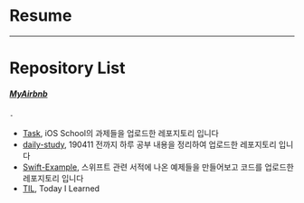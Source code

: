 # Resume
---
# Repository List

##### [MyAirbnb](https://github.com/VincentGeranium/MyAirbnb)
    - 
- [Task](https://github.com/VincentGeranium/Task), iOS School의 과제들을 업로드한  레포지토리 입니다
- [daily-study](https://github.com/VincentGeranium/daily-study), 190411 전까지 하루 공부 내용을 정리하여 업로드한 레포지토리 입니다
- [Swift-Example](https://github.com/VincentGeranium/Swift-Example), 스위프트 관련 서적에 나온 예제들을 만들어보고 코드를 업로드한 레포지토리 입니다
- [TIL](https://github.com/VincentGeranium/TIL), Today I Learned
